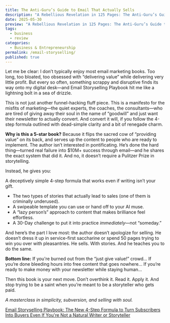 ```yaml
---
title: The Anti-Guru’s Guide to Email That Actually Sells
description: "A Rebellious Revelation in 125 Pages: The Anti-Guru’s Guide to Email That Actually Sells"
date: 2025-05-30
preview: "A Rebellious Revelation in 125 Pages: The Anti-Guru’s Guide to Email That Actually Sells"
tags:
  - business
  - review
categories:
  - Business & Entrepreneurship
permalink: /email-storyselling/
published: true
---
```

Let me be clear: I don’t typically enjoy most email marketing books. Too long, too bloated, too obsessed with “delivering value” while delivering very little profit. But every so often, something scrappy and disruptive finds its way onto my digital desk—and Email Storyselling Playbook hit me like a lightning bolt in a sea of drizzle.

This is not just another funnel-hacking fluff piece. This is a manifesto for the misfits of marketing—the quiet experts, the coaches, the consultants—who are tired of giving away their soul in the name of “goodwill” and just want their newsletter to actually convert. And convert it will, if you follow the 4-step formula outlined with dead-simple clarity and a bit of renegade charm.

**Why is this a 5-star book?** Because it flips the sacred cow of “providing value” on its back, and serves up the content to people who are ready to implement. The author isn’t interested in pontificating. He’s done the hard thing—turned real failure into $10M+ success through email—and he shares the exact system that did it. And no, it doesn’t require a Pulitzer Prize in storytelling.

Instead, he gives you:

A deceptively simple 4-step formula that works even if writing isn’t your gift.
- The two types of stories that actually lead to sales (one of them is criminally underused).
- A swipeable template you can use or hand off to your AI muse.
- A “lazy person’s” approach to content that makes brilliance feel effortless.
- A 30-Day challenge to put it into practice *immediately*—not “someday.”

And here’s the part I love most: the author doesn’t apologize for selling. He doesn’t dress it up in service-first saccharine or spend 50 pages trying to win you over with pleasantries. He sells. With stories. And he teaches you to do the same.

**Bottom line:**
If you're burned out from the “just give value!” crowd...
If you’re done bleeding hours into free content that goes nowhere...
If you’re ready to make money with your newsletter while staying human...

Then this book is your next move. Don’t overthink it. Read it. Apply it. And stop trying to be a saint when you’re meant to be a storyteller who gets paid.

*A masterclass in simplicity, subversion, and selling with soul.*

[Email Storyselling Playbook: The New 4-Step Formula to Turn Subscribers Into Buyers Even If You're Not a Natural Writer or Storyteller](https://amzn.to/43B9SpJ)